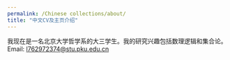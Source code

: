 ```yaml
---
permalink: /Chinese collections/about/
title: "中文CV及主页介绍"
---
```

我现在是一名北京大学哲学系的大三学生。我的研究兴趣包括数理逻辑和集合论。
Email: l762972374@stu.pku.edu.cn
